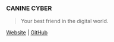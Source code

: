 ### CANINE CYBER
> Your best friend in the digital world.

[Website](https://canine-cyber.com) | [GitHub](https://github.com/Canine-Cyber)
